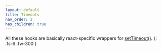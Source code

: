 ```yaml
---
layout: default
title: Timeouts
nav_order: 2
has_children: true
---
```


All these hooks are basically react-specific wrappers for [setTimeout()](https://developer.mozilla.org/en-US/docs/Web/API/setTimeout). 
{: .fs-6 .fw-300 }
